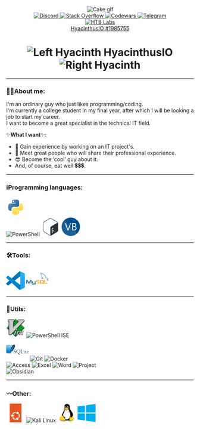 <div id="profile_gif" align="center">
  <img src="https://i.giphy.com/media/v1.Y2lkPTc5MGI3NjExcmx3MXR3NHN2MnZ2aDh4bTZkcHY2Z2tndnZ3ZXNnaWo0Ymd6ZTFseSZlcD12MV9pbnRlcm5hbF9naWZfYnlfaWQmY3Q9cw/2dn1BqrVTs7zejxC9V/giphy.gif" width="200" alt="Cake gif"/>
</div>

<div id="social_links" align="center">
  <a href="https://discordapp.com/users/1262060669021458477">
    <img src="https://img.shields.io/badge/Discord-7289DA?logo=discord&logoColor=white" alt="Discord"/>
  </a>
  
  <a href="https://stackoverflow.com/users/25672075/hyacinthusio">
    <img src="https://img.shields.io/badge/Stuck%20Overflow-F48024?logo=stackoverFlow&logoColor=white" alt="Stack Overflow"/>
  </a>
  
  <a href="https://www.codewars.com/users/HyacinthusIO">
    <img src="https://img.shields.io/badge/Codewars-C51E26?logo=codewars&logoColor=white" alt="Codewars"/>
  </a>

  <a href="https://t.me/HyacinthusIO">
    <img src="https://img.shields.io/badge/Telegram-0088CC?logo=telegram&logoColor=white" alt="Telegram"/>
  </a>
</div>

<div id="social_id" align="center">
  <a href="https://app.hackthebox.com">
  <img src="https://img.shields.io/badge/HTB%20Labs-9FEF00?logo=hackthebox&logoColor=white&style=for-the-badge" alt="HTB Labs"/> <br> HyacinthusIO #1985755
  </a>
</div>

<div id="username" align="center">
  <h1>
    <img src="https://i.giphy.com/media/v1.Y2lkPTc5MGI3NjExaGM5azIxZXV3cm96bG5uNnY0dTlqYjhxdmwxdjZ4amptczJvazZuciZlcD12MV9pbnRlcm5hbF9naWZfYnlfaWQmY3Q9cw/uw0dnRGBBVQUwewpam/giphy.gif" width="50" alt="Left Hyacinth"/>
    HyacinthusIO
    <img src="https://i.giphy.com/media/v1.Y2lkPTc5MGI3NjExejM3ejdkZGY4OWkzMGJueXB3em45bWl0N2JwMXQ4YmZzcTNhZmdrciZlcD12MV9pbnRlcm5hbF9naWZfYnlfaWQmY3Q9cw/tz9d92qv2ICmzkblcI/giphy.gif" width="50" alt="Right Hyacinth"/>
  </h1>
</div>

---
### 🙋‍♂️About me:
I'm an ordinary guy who just likes programming/coding.<br>
I'm currently a college student in my final year, after which I will be looking a job to start my career.<br> 
I want to become a great specialist in the technical IT field.<br>

✨**What I want**✨:
- 💼 Gain experience by working on an IT project's.
- 🤝 Meet great people who will share their professional experience.
- 😎 Become the ‘cool’ guy about it.
- And, of course, eat well 💲💲💲.

---
### ℹProgramming languages:
<div id="programming_languages_icons">
  <img src="https://raw.githubusercontent.com/devicons/devicon/6910f0503efdd315c8f9b858234310c06e04d9c0/icons/python/python-original.svg" alt="Python" width=50 />
  <div id="script_lang">
    <img src="https://img.icons8.com/?size=100&id=FwaVI1qCE7hQ&format=png&color=000000" alt="PowerShell" width=50 />
    <img src="https://raw.githubusercontent.com/devicons/devicon/6910f0503efdd315c8f9b858234310c06e04d9c0/icons/bash/bash-original.svg" alt="Bash" width=50 />
    <img src="https://raw.githubusercontent.com/devicons/devicon/6910f0503efdd315c8f9b858234310c06e04d9c0/icons/visualbasic/visualbasic-original.svg" alt="VBA" width=50 />
  </div>
</div>

---
### 🛠️Tools:
<div id="tools_icons">
  <img src="https://raw.githubusercontent.com/devicons/devicon/6910f0503efdd315c8f9b858234310c06e04d9c0/icons/vscode/vscode-original.svg" alt="VSCode" width=50 />
  <img src="https://raw.githubusercontent.com/devicons/devicon/6910f0503efdd315c8f9b858234310c06e04d9c0/icons/mysql/mysql-original-wordmark.svg" alt="MySQL" width=60 />
</div>

---
### 🧰Utils:
<div id="utils_icons">
  <div id="editors">
    <img src="https://raw.githubusercontent.com/devicons/devicon/6910f0503efdd315c8f9b858234310c06e04d9c0/icons/vim/vim-original.svg" alt="Vim" width=50 />
    <img src="https://img.icons8.com/?size=100&id=1aLOSMCcgWFr&format=png&color=000000" alt="PowerShell ISE" width=50 />
  </div>
  <img src="https://raw.githubusercontent.com/devicons/devicon/6910f0503efdd315c8f9b858234310c06e04d9c0/icons/sqlite/sqlite-original-wordmark.svg" alt="SQLite" width=60 />
  <img src="https://user-images.githubusercontent.com/25181517/192108372-f71d70ac-7ae6-4c0d-8395-51d8870c2ef0.png" alt="Git" width=50 />
  <img src="https://user-images.githubusercontent.com/25181517/117207330-263ba280-adf4-11eb-9b97-0ac5b40bc3be.png" alt="Docker" width=50 />
  <div id="microsoft_office">
    <img src="https://img.icons8.com/?size=100&id=121160&format=png&color=000000" alt="Access" width=50 />
    <img src="https://img.icons8.com/?size=100&id=117561&format=png&color=000000" alt="Excel" width=50 />
    <img src="https://img.icons8.com/?size=100&id=pGHcje298xSl&format=png&color=000000" alt="Word" width=50 />
    <img src="https://img.icons8.com/?size=100&id=7lJtplrxEIbD&format=png&color=000000" alt="Project" width=50 />
  </div>
  <div id="some_useful">
    <img src="https://img.icons8.com/?size=100&id=q53th37bGbV0&format=png&color=000000" alt="Obsidian" width=50 />
  </div>
</div>

---
### 〰️Other:
<div id="other_icons">
  <div id="os">
    <img src="https://raw.githubusercontent.com/devicons/devicon/6910f0503efdd315c8f9b858234310c06e04d9c0/icons/ubuntu/ubuntu-original.svg" alt="Ubuntu" width=50 />
    <img src="https://img.icons8.com/?size=100&id=101665&format=png&color=000000" alt="Kali Linux" width=50 />
    <img src="https://raw.githubusercontent.com/devicons/devicon/6910f0503efdd315c8f9b858234310c06e04d9c0/icons/linux/linux-original.svg" alt="Linux" width=50 />
    <img src="https://raw.githubusercontent.com/devicons/devicon/6910f0503efdd315c8f9b858234310c06e04d9c0/icons/windows8/windows8-original.svg" alt="Windows10" width=50 />
  </div>
</div>
